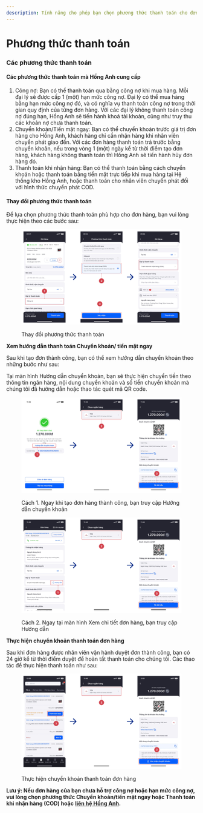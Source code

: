 ```yaml
---
description: Tính năng cho phép bạn chọn phương thức thanh toán cho đơn hàng.
---
```


# Phương thức thanh toán

### Các phương thức thanh toán

#### Các phương thức thanh toán mà Hồng Anh cung cấp

1. Công nợ: Bạn có thể thanh toán qua bằng công nợ khi mua hàng. Mỗi đại lý sẽ được cấp 1 (một) hạn mức công nợ. Đại lý có thể mua hàng bằng hạn mức công nợ đó, và có nghĩa vụ thanh toán công nợ trong thời gian quy định của từng đơn hàng. Với các đại lý không thanh toán công nợ đúng hạn, Hồng Anh sẽ tiến hành khoá tài khoản, cũng như truy thu các khoản nợ chưa thanh toán.
2. Chuyển khoản/Tiền mặt ngay: Bạn có thể chuyển khoản trước giá trị đơn hàng cho Hồng Anh, khách hàng chỉ cần nhận hàng khi nhân viên chuyển phát giao đến. Với các đơn hàng thanh toán trả trước bằng chuyển khoản, nếu trong vòng 1 (một) ngày kể từ thời điểm tạo đơn hàng, khách hàng không thanh toán thì Hồng Anh sẽ tiến hành hủy đơn hàng đó.
3. Thanh toán khi nhận hàng: Bạn có thể thanh toán bằng cách chuyển khoản hoặc thanh toán bằng tiền mặt trực tiếp khi mua hàng tại Hệ thống kho Hồng Anh, hoặc thanh toán cho nhân viên chuyển phát đối với hình thức chuyển phát COD.&#x20;

#### Thay đổi phương thức thanh toán

Để lựa chọn phương thức thanh toán phù hợp cho đơn hàng, bạn vui lòng thực hiện theo các bước sau:

<figure><img src="../.gitbook/assets/image (39).png" alt=""><figcaption><p>Thay đổi phương thức thanh toán</p></figcaption></figure>

**Xem hướng dẫn thanh toán Chuyển khoản/ tiền mặt ngay**

Sau khi tạo đơn thành công, bạn có thể xem hướng dẫn chuyển khoản theo những bước như sau:

Tại màn hình Hướng dẫn chuyển khoản, bạn sẽ thực hiện chuyển tiền theo thông tin ngân hàng, nội dung chuyển khoản và số tiền chuyển khoản mà chúng tôi đã hướng dẫn hoặc thao tác quét mã QR code.

<figure><img src="../.gitbook/assets/image.png" alt=""><figcaption><p>Cách 1. Ngay khi tạo đơn hàng thành công, bạn truy cập Hướng dẫn chuyển khoản</p></figcaption></figure>

<figure><img src="../.gitbook/assets/image (1).png" alt=""><figcaption><p>Cách 2. Ngay tại màn hình Xem chi tiết đơn hàng, bạn truy cập Hướng dẫn</p></figcaption></figure>

**Thực hiện chuyển khoản thanh toán đơn hàng**

Sau khi đơn hàng được nhân viên vận hành duyệt đơn thành công, bạn có 24 giờ kể từ thời điểm duyệt để hoàn tất thanh toán cho chúng tôi. Các thao tác để thực hiện thanh toán như sau:

<figure><img src="../.gitbook/assets/image (2).png" alt=""><figcaption><p>Thực hiện chuyển khoản thanh toán đơn hàng</p></figcaption></figure>

**Lưu ý: Nếu đơn hàng của bạn chưa hỗ trợ công nợ hoặc hạn mức công nợ, vui lòng chọn phương thức Chuyển khoản/tiền mặt ngay hoặc Thanh toán khi nhận hàng (COD) hoặc** [**liên hệ Hồng Anh**](broken-reference)**.**
